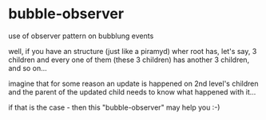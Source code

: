 # bubble-observer
use of observer pattern on bubblung events

well, if you have an structure (just like a piramyd) wher root has, let's say, 3 children and every one of them (these 3 children) has another 3 children, and so on...

imagine that for some reason an update is happened on 2nd level's children and the parent of the updated child needs to know what happened with it...

if that is the case - then this "bubble-observer" may help you :-)
